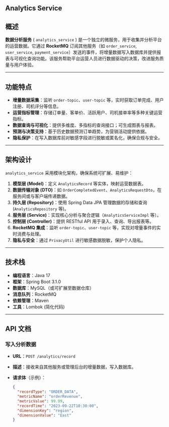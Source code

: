 **Analytics Service**
-----------------

概述
--

**数据分析服务** ( `analytics_service` ) 是一个独立的微服务，用于收集并分析平台的运营数据。它通过 **RocketMQ** 订阅其他服务（如 `order_service`, `user_service`, `payment_service`）发送的事件，将增量数据写入数据库并提供报表与可视化查询功能。该服务帮助平台运营人员进行数据驱动的决策，改进服务质量与用户体验。

* * * * *

功能特点
----

- **增量数据采集**：监听 `order-topic`、`user-topic` 等，实时获取订单完成、用户注册、司机评分等信息。
- **运营指标管理**：存储订单量、客单价、活跃用户、司机接单率等多种关键运营指标。
- **数据查询与可视化**：提供多维度、多指标的查询接口；可生成图表与报表。
- **预测与决策支持**：基于历史数据预测订单趋势，为营销活动提供依据。
- **隐私保护**：在写入数据库前对敏感字段进行脱敏或匿名化，确保合规与安全。

* * * * *

架构设计
----

`analytics_service` 采用模块化架构，确保系统可扩展、易维护：

1. **模型层 (Model)**：定义 `AnalyticsRecord` 等实体，映射运营数据表。
2. **数据传输对象 (DTO)**：如 `OrderCompletedEvent`、`AnalyticsRequestDto`，在服务间或与客户端传递数据。
3. **持久层 (Repository)**：使用 Spring Data JPA 管理数据的存储和查询 (`AnalyticsRepository` 等)。
4. **服务层 (Service)**：实现核心分析与聚合逻辑（`AnalyticsServiceImpl` 等）。
5. **控制层 (Controller)**：提供 RESTful API 用于录入、查询、导出报表等。
6. **RocketMQ 集成**：监听 `order-topic`、`user-topic` 等，实现对增量事件的实时消费与处理。
7. **隐私与安全**：通过 `PrivacyUtil` 进行敏感数据脱敏，保护个人隐私。

* * * * *

技术栈
---

- **编程语言**：Java 17
- **框架**：Spring Boot 3.1.0
- **数据库**：MySQL（或可扩展至数据仓库）
- **消息队列**：RocketMQ
- **依赖管理**：Maven
- **工具**：Lombok (简化代码)

* * * * *

API 文档
------

### 写入分析数据

- **URL**：`POST /analytics/record`
- **描述**：接收来自其他服务或管理后台的增量数据，写入数据库。
- **请求体**（示例）：

  ```json
  {
    "recordType": "ORDER_DATA",
    "metricName": "orderRevenue",
    "metricValue": 99.99,
    "recordTime": "2023-09-22T10:30:00",
    "dimensionKey": "region",
    "dimensionValue": "East"
  }
